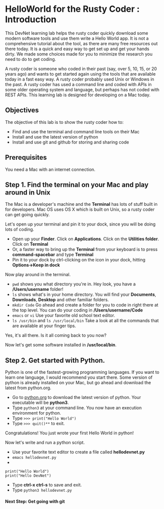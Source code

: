 # HelloWorld for the Rusty Coder : Introduction

This DevNet learning lab helps the rusty coder quickly download some modern software tools and use them write a Hello World app. It is not a comprehensive tutorial about the tool, as there are many free resources out there today. It is a quick and easy way to get set up and get your hands dirty. We made some choices made for you to minimize the research you need to do to get coding.

A rusty coder is someone who coded in their past (say, over 5, 10, 15, or 20 years ago) and wants to get started again using the tools that are available today in a fast easy way. A rusty coder probably used Unix or Windows in the past. A rusty coder has used a command line and coded with APIs in some older operating system and language, but perhaps has not coded with REST APIs. This learning lab is designed for developing on a Mac today.

## Objectives

The objective of this lab is to show the rusty coder how to:

* Find and use the terminal and command line tools on their Mac
* Install and use the latest version of python
* Install and use git and github for storing and sharing code

## Prerequisites

You need a Mac with an internet connection.

## Step 1. Find the terminal on your Mac and play around in Unix

The Mac is a developer's machine and the **Terminal** has lots of stuff built in for developers. Mac OS uses OS X which is built on Unix, so a rusty coder can get going quickly.

Let's open up your terminal and pin it to your dock, since you will be doing lots of coding.

* Open up your **Finder**. Click on **Applications**. Click on the **Utilities folder**. Click on **Terminal**
* Or, a faster way to bring up the **Terminal** from your keyboard is to press **command-spacebar** and type **Terminal**
* Pin it to your dock by ctrl-clicking on the icon in your dock, hitting **Options->Keep in dock**

Now play around in the terminal.
* `pwd` shows you what directory you're in. Hey look, you have a **/Users/username** folder!
* `ls` shows what's in your home directory. You will find your **Documents**, **Downloads**, **Desktop** and other familiar folders.
* `mkdir Code` Go ahead and create a folder for you to code in right there at the top level. You can do your coding in **/Users/username/Code**
* `emacs` or `vi` Use your favorite old school text editor.
* `ls /usr/bin` and `ls /usr/local/bin` Take a look at all the commands that are available at your finger tips.

Yes, it's all there. Is it all coming back to you now?

Now let's get some software installed in **/usr/local/bin**.

## Step 2. Get started with Python.

Python is one of the fastest-growing programming languages. If you want to learn one language, I would recommend you start there. Some version of python is already installed on your Mac, but go ahead and download the latest from python.org.

* Go to [python.org](http://python.org) to download the latest version of python. Your executable will be **python3**.
* Type `python3` at your command line. You now have an execution environment for python.
* Type `>>> print("Hello World")`
* Type `>>> quit()**` to exit.

Congratulations! You just wrote your first Hello World in python!

Now let's write and run a python script.

* Use your favorite text editor to create a file called **hellodevnet.py**
* `emacs hellodevnet.py`
* 
```
print("Hello World")
print("Hello DevNet")
```
* Type **ctrl-x ctrl-s** to save and exit.
* Type `python3 hellodevnet.py`


#### Next Step: Get going with git
